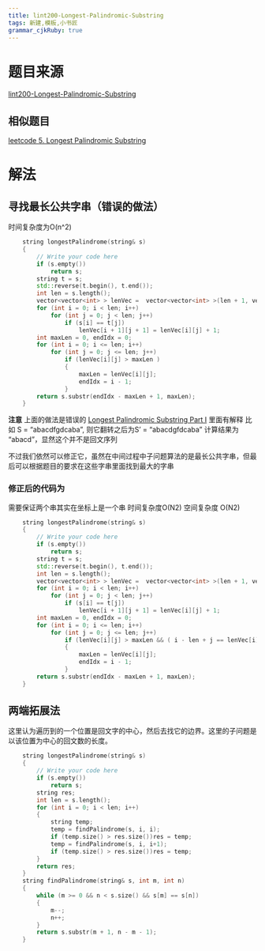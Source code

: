 ```yaml
---
title: lint200-Longest-Palindromic-Substring
tags: 新建,模板,小书匠
grammar_cjkRuby: true
---
```


# 题目来源 
[lint200-Longest-Palindromic-Substring](http://www.lintcode.com/en/problem/longest-palindromic-substring/)
## 相似题目

[leetcode 5. Longest Palindromic Substring](https://leetcode.com/problems/longest-palindromic-substring/)
# 解法 

## 寻找最长公共字串（错误的做法） 

时间复杂度为O(n^2)
```cpp
    string longestPalindrome(string& s) 
	{
        // Write your code here
        if (s.empty())
            return s;
        string t = s;
        std::reverse(t.begin(), t.end());
        int len = s.length();
        vector<vector<int> > lenVec =  vector<vector<int> >(len + 1, vector<int>(len + 1, 0));
        for (int i = 0; i < len; i++)
            for (int j = 0; j < len; j++)
                if (s[i] == t[j])
                    lenVec[i + 1][j + 1] = lenVec[i][j] + 1;
        int maxLen = 0, endIdx = 0;
        for (int i = 0; i <= len; i++)
            for (int j = 0; j <= len; j++)
                if (lenVec[i][j] > maxLen )
                {
                    maxLen = lenVec[i][j];
                    endIdx = i - 1;
                }    
        return s.substr(endIdx - maxLen + 1, maxLen);                    
    }
```
**注意** 上面的做法是错误的 
[Longest Palindromic Substring Part I](http://articles.leetcode.com/longest-palindromic-substring-part-i)
里面有解释
比如 S = “abacdfgdcaba”, 则它翻转之后为S’ = “abacdgfdcaba”  计算结果为 “abacd”，显然这个并不是回文序列

不过我们依然可以修正它，虽然在中间过程中子问题算法的是最长公共字串，但最后可以根据题目的要求在这些字串里面找到最大的字串
### 修正后的代码为 
需要保证两个串其实在坐标上是一个串
 时间复杂度O(N2) 空间复杂度 O(N2)  
```cpp
    string longestPalindrome(string& s) 
	{
        // Write your code here
        if (s.empty())
            return s;
        string t = s;
        std::reverse(t.begin(), t.end());
        int len = s.length();
        vector<vector<int> > lenVec =  vector<vector<int> >(len + 1, vector<int>(len + 1, 0));
        for (int i = 0; i < len; i++)
            for (int j = 0; j < len; j++)
                if (s[i] == t[j])
                    lenVec[i + 1][j + 1] = lenVec[i][j] + 1;
        int maxLen = 0, endIdx = 0;
        for (int i = 0; i <= len; i++)
            for (int j = 0; j <= len; j++)
                if (lenVec[i][j] > maxLen && ( i - len + j == lenVec[i][j] ))
                {
                    maxLen = lenVec[i][j];
                    endIdx = i - 1;
                }    
        return s.substr(endIdx - maxLen + 1, maxLen);                    
    }

```


## 两端拓展法
这里认为遍历到的一个位置是回文字的中心，然后去找它的边界。这里的子问题是以该位置为中心的回文数的长度。
```cpp
    string longestPalindrome(string& s) 
    {
        // Write your code here
        if (s.empty())
            return s;
        string res;
        int len = s.length();
        for (int i = 0; i < len; i++)
        {
            string temp;
            temp = findPalindrome(s, i, i);
            if (temp.size() > res.size())res = temp;
            temp = findPalindrome(s, i, i+1);
            if (temp.size() > res.size())res = temp;
        }
        return res;
    }
    string findPalindrome(string& s, int m, int n)
    {
        while (m >= 0 && n < s.size() && s[m] == s[n])
        {
            m--;
            n++;
        }
        return s.substr(m + 1, n - m - 1);
    }
```






